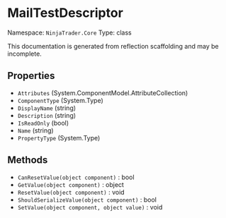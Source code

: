 # MailTestDescriptor

Namespace: `NinjaTrader.Core`
Type: class

This documentation is generated from reflection scaffolding and may be incomplete.

## Properties
- `Attributes` (System.ComponentModel.AttributeCollection)
- `ComponentType` (System.Type)
- `DisplayName` (string)
- `Description` (string)
- `IsReadOnly` (bool)
- `Name` (string)
- `PropertyType` (System.Type)

## Methods
- `CanResetValue(object component)` : bool
- `GetValue(object component)` : object
- `ResetValue(object component)` : void
- `ShouldSerializeValue(object component)` : bool
- `SetValue(object component, object value)` : void
